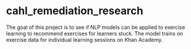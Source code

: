 # cahl_remediation_research
The goal of this project is to see if NLP models can be applied to exercise learning to recommend exercises for learners stuck. The model trains on exercise data for individual learning sessions on Khan Academy.  
